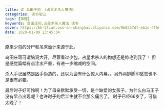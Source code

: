```yaml
---
title: 读 岛田庄司 《占星术杀人魔法》
categories: 读书笔记
tags: [推理]
keywords: 岛田庄司,占星术杀人魔法,读书
cover: https://bk-5lian.oss-cn-shanghai.aliyuncs.com/9b0357df-eb1c-4f5e-85ce-0fd27da01f59-1578584663890.jpeg
date: 2020-01-09 23:45:34
---
```


原来少包的分尸和吊床诡计来源于此。

岛田庄司可谓脑洞大开，尽管看过少包，占星术杀人的构想还是惊艳到我了！ 但是感觉篇幅有点注水严重，有进一步缩减的空间。

杀人手记居然是凶手伪造的，还以为会有什么惊人内幕。。另外两排脚印感觉也不是很有必要。

最后时子好可怜啊！为了母亲默默承受一切，是个缺爱的女孩子。为什么白马王子没有早点出现呢？也许时子的后半生就不会那么痛苦了。 时子已经66岁了，可惜太晚了！